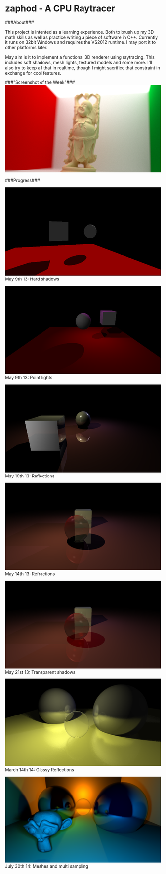 zaphod - A CPU Raytracer
======

###About###

This project is intented as a learning experience. Both to brush up my 3D math skills as well as practice writing a
piece of software in C++. Currently it runs on 32bit Windows and requires the VS2012 runtime. I may port it to other
platforms later.

May aim is it to implement a functional 3D renderer using raytracing. This includes soft shadows, mesh lights, textured
models and some more. I'll also try to keep all that in realtime, though I might sacrifice that constraint in exchange
for cool features.

###"Screenshot of the Week"###
![Buddah](img/23-07-2016-14-57-31.png)

###Progress###

![Hard Shadows](img/hard_shadows.png)
May 9th 13: Hard shadows


![Point Lights](img/point_lights.png)
May 9th 13: Point lights

![Reflections](img/reflections.png)
May 10th 13: Reflections

![Refraction](img/transmission.png)
May 14th 13: Refractions

![Transparent Shadows](img/transparent_shadows.png)
May 21st 13: Transparent shadows

![Glossy Reflections](img/softshadows.png)
March 14th 14: Glossy Reflections

![Meshes](img/multi_sample.png)
July 30th 14: Meshes and multi sampling
